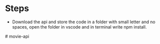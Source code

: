 # Steps 
- Download the api and store the code in a folder with small letter and no spaces, open the folder in vscode and in terminal write npm install.





#   m o v i e - a p i  
 